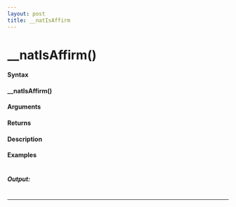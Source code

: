 ```yaml
---
layout: post
title: __natIsAffirm
---
```


# __natIsAffirm()


#### Syntax

#### __natIsAffirm()

#### Arguments

#### Returns

#### Description

#### Examples

```

```

##### Output:

```

```

---
